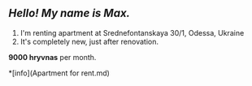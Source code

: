 ## _Hello! My name is Max._

1.  I'm renting apartment at Srednefontanskaya 30/1, Odessa, Ukraine
2.  It's completely new, just after renovation.

**9000 hryvnas** per month.

*[info](Apartment for rent.md)
